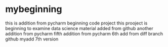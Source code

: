 # mybeginning
this is addition from pycharm
beginning code project
this prooject is beginning to examine data science material
added from github
another addition from pycharm
fifth addition from pycharm
6th add from diff branch github
myadd 7th version
